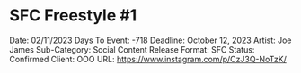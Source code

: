 # SFC Freestyle #1

Date: 02/11/2023
Days To Event: -718
Deadline: October 12, 2023
Artist: Joe James
Sub-Category: Social Content
Release Format: SFC
Status: Confirmed
Client: OOO
URL: https://www.instagram.com/p/CzJ3Q-NoTzK/